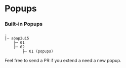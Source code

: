 # Popups

### Built-in Popups


```
.
│─ abap2ui5
    ├─ 01
    ├─ 02
        ├─ 01 (popups)
```
Feel free to send a PR if you extend a need a new popup.